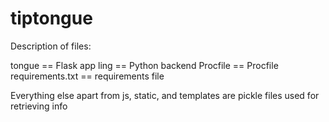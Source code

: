 # tiptongue

Description of files:

tongue == Flask app
ling == Python backend
Procfile == Procfile
requirements.txt == requirements file

Everything else apart from js, static, and templates are pickle files used for retrieving info

